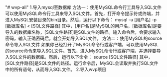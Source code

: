 "# wvp-all" 
1.导入mysql至数据库
方法一：使用MySQL命令行工具导入SQL文件
可以使用MySQL命令行工具来导入SQL文件。首先，打开命令提示符或终端，并进入MySQL安装目录的bin目录。然后，运行以下命令：
mysql -u [用户名] -p [数据库名] < [SQL文件路径]
其中，[用户名]是MySQL的用户名，[数据库名]是要导入的数据库名称，[SQL文件路径]是SQL文件的路径。输入命令后，会要求输入密码，输入正确密码后，就会开始导入SQL文件。
方法二：使用MySQL的source命令导入SQL文件
如果你已经打开了MySQL命令行或客户端，可以使用MySQL的source命令来导入SQL文件。首先，进入MySQL命令行或客户端，并选择要导入SQL文件的数据库。然后，运行以下命令：
source [SQL文件路径]
其中，[SQL文件路径]是SQL文件的路径。运行命令后，MySQL会读取并执行SQL文件中的所有语句，从而导入SQL文件。
2.导入wvp项目
